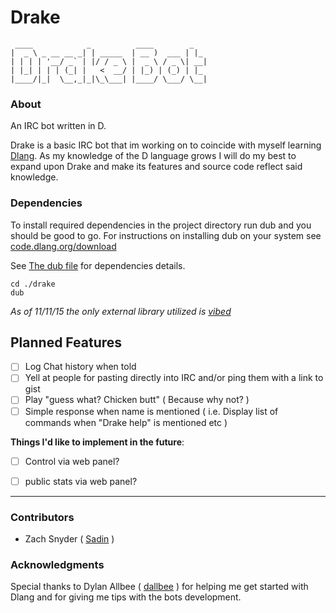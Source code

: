 # Drake
```
 ____            _          ____        _   
|  _ \ _ __ __ _| | _____  | __ )  ___ | |_
| | | | '__/ _` | |/ / _ \ |  _ \ / _ \| __|
| |_| | | | (_| |   <  __/ | |_) | (_) | |_
|____/|_|  \__,_|_|\_\___| |____/ \___/ \__|
```

### About

An IRC bot written in D.

Drake is a basic IRC bot that im working on to coincide with myself learning [Dlang](http://dlang.org/ ). As my knowledge of the D language grows I will do my best to expand upon Drake and make its features and source code reflect said knowledge.

### Dependencies

To install required dependencies in the project directory run dub and you should be good to go. For instructions on installing dub on your system see [code.dlang.org/download](http://code.dlang.org/download)


See [The dub file](dub.json) for dependencies details.

```
cd ./drake
dub
```


_As of 11/11/15 the only external library utilized is [vibed](http://vibed.org/)_  



## Planned Features

- [ ] Log Chat history when told
- [ ] Yell at people for pasting directly into IRC and/or ping them with a link to gist
- [ ] Play "guess what? Chicken butt" ( Because why not? )
- [ ] Simple response when name is mentioned ( i.e. Display list of commands when "Drake help" is mentioned etc )

**Things I'd like to implement in the future**:

- [ ] Control via web panel?
- [ ] public stats via web panel?



---
### Contributors
* Zach Snyder ( [Sadin](http://github.com/Sadin) )

### Acknowledgments

Special thanks to Dylan Allbee ( [dallbee](https://github.com/dallbee) ) for helping me get started with Dlang and for giving me tips with the bots development.
